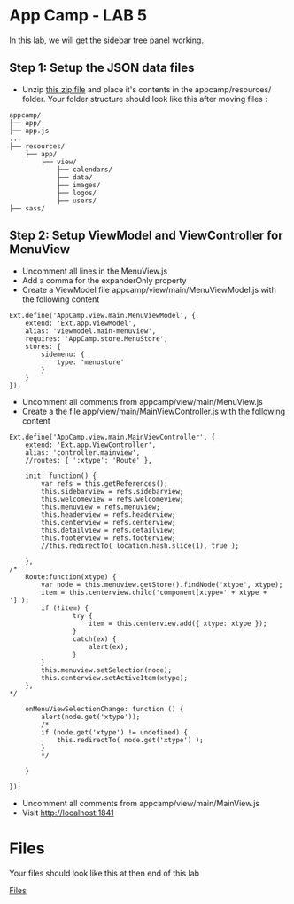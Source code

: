 # App Camp - LAB 5

In this lab, we will get the sidebar tree panel working. 


## Step 1: Setup the JSON data files

* Unzip [this zip file](app.zip) and place it's contents in the appcamp/resources/ folder. Your folder structure should look like this after moving files :
```
appcamp/
├── app/
├── app.js
...
├── resources/
    ├── app/
        ├── view/
            ├── calendars/
            ├── data/
            ├── images/
            ├── logos/
            ├── users/
├── sass/
```

## Step 2: Setup ViewModel and ViewController for MenuView

* Uncomment all lines in the MenuView.js
* Add a comma for the expanderOnly property
* Create a ViewModel file appcamp/view/main/MenuViewModel.js with the following content
```
Ext.define('AppCamp.view.main.MenuViewModel', {
    extend: 'Ext.app.ViewModel',
    alias: 'viewmodel.main-menuview',
    requires: 'AppCamp.store.MenuStore',
    stores: {
        sidemenu: {
            type: 'menustore'
        }
    }
});
```

* Uncomment all comments from appcamp/view/main/MenuView.js
* Create a the file app/view/main/MainViewController.js with the following content
```
Ext.define('AppCamp.view.main.MainViewController', {
	extend: 'Ext.app.ViewController',
	alias: 'controller.mainview',
	//routes: { ':xtype': 'Route' },

	init: function() {
		var refs = this.getReferences();
		this.sidebarview = refs.sidebarview;
		this.welcomeview = refs.welcomeview;
		this.menuview = refs.menuview;
		this.headerview = refs.headerview;
		this.centerview = refs.centerview;
		this.detailview = refs.detailview;
		this.footerview = refs.footerview;
        //this.redirectTo( location.hash.slice(1), true );

	},
/*
	Route:function(xtype) {
		var node = this.menuview.getStore().findNode('xtype', xtype);
		item = this.centerview.child('component[xtype=' + xtype + ']');
		if (!item) {
				try {
					item = this.centerview.add({ xtype: xtype });
				}
				catch(ex) {
					alert(ex);
				}
		}
		this.menuview.setSelection(node);
		this.centerview.setActiveItem(xtype);
	},
*/

	onMenuViewSelectionChange: function () {
		alert(node.get('xtype'));
        /*
		if (node.get('xtype') != undefined) {
			this.redirectTo( node.get('xtype') );
		}
        */

	}

});
```

* Uncomment all comments from appcamp/view/main/MainView.js
* Visit [http://localhost:1841](http://localhost:1841/appcamp/) 

# Files

Your files should look like this at then end of this lab

<a href="app/"> Files</a>